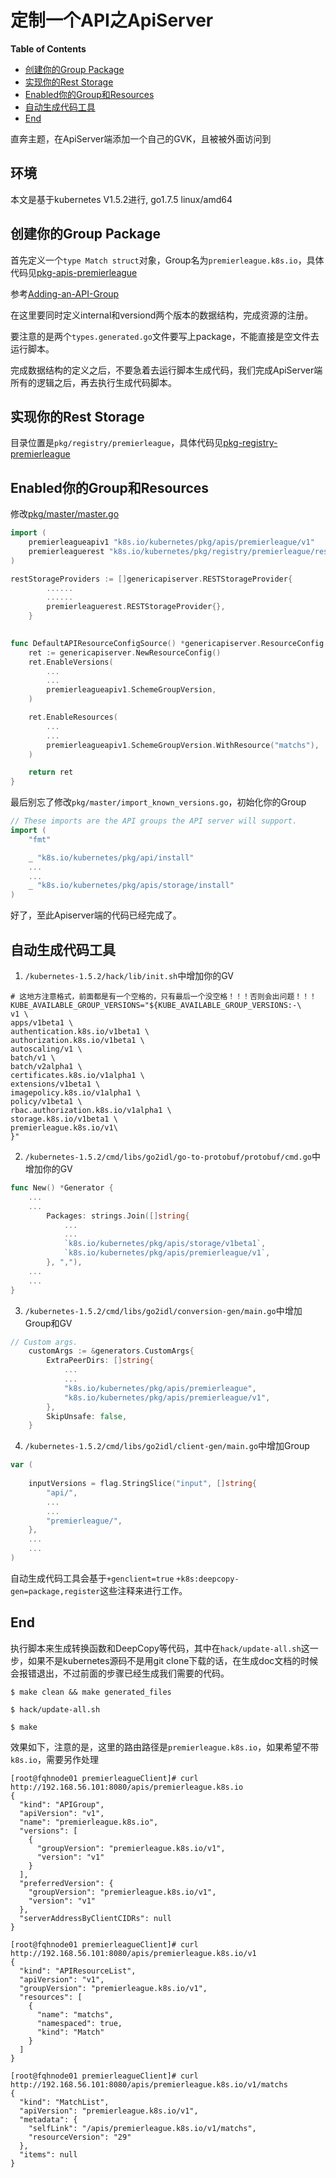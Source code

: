 # 定制一个API之ApiServer

**Table of Contents**
<!-- BEGIN MUNGE: GENERATED_TOC -->
  - [创建你的Group Package](#创建你的group-package)
  - [实现你的Rest Storage](#实现你的rest-storage)
  - [Enabled你的Group和Resources](#enabled你的group和resources)
  - [自动生成代码工具](#自动生成代码工具)
  - [End](#end)

<!-- END MUNGE: GENERATED_TOC -->

直奔主题，在ApiServer端添加一个自己的GVK，且被被外面访问到

## 环境
本文是基于kubernetes V1.5.2进行, go1.7.5 linux/amd64


## 创建你的Group Package
首先定义一个`type Match struct`对象，Group名为`premierleague.k8s.io`，具体代码见[pkg-apis-premierleague](https://github.com/Kevin-fqh/learning-k8s-source-code/tree/master/apiserver/定制一个API之ApiServer篇/pkg-apis-premierleague)

参考[Adding-an-API-Group](https://github.com/Kevin-fqh/learning-k8s-source-code/blob/master/apiserver/(28)Adding%20an%20API%20Group.md)

在这里要同时定义internal和versiond两个版本的数据结构，完成资源的注册。

要注意的是两个`types.generated.go`文件要写上package，不能直接是空文件去运行脚本。

完成数据结构的定义之后，不要急着去运行脚本生成代码，我们完成ApiServer端所有的逻辑之后，再去执行生成代码脚本。

## 实现你的Rest Storage
目录位置是`pkg/registry/premierleague`，具体代码见[pkg-registry-premierleague](https://github.com/Kevin-fqh/learning-k8s-source-code/tree/master/apiserver/定制一个API之ApiServer篇/pkg-registry-premierleague)

## Enabled你的Group和Resources
修改[pkg/master/master.go](https://github.com/kubernetes/kubernetes/blob/v1.8.0-alpha.2/pkg/master/master.go#L381)
```go
import (
	premierleagueapiv1 "k8s.io/kubernetes/pkg/apis/premierleague/v1"
	premierleaguerest "k8s.io/kubernetes/pkg/registry/premierleague/rest"
)

restStorageProviders := []genericapiserver.RESTStorageProvider{
		......
		......
		premierleaguerest.RESTStorageProvider{},
	}
	

func DefaultAPIResourceConfigSource() *genericapiserver.ResourceConfig {
	ret := genericapiserver.NewResourceConfig()
	ret.EnableVersions(
		...
		...
		premierleagueapiv1.SchemeGroupVersion,
	)

	ret.EnableResources(
		...
		...
		premierleagueapiv1.SchemeGroupVersion.WithResource("matchs"),
	)

	return ret
}
```

最后别忘了修改`pkg/master/import_known_versions.go`，初始化你的Group
```go
// These imports are the API groups the API server will support.
import (
	"fmt"

	_ "k8s.io/kubernetes/pkg/api/install"
	...
	...
	_ "k8s.io/kubernetes/pkg/apis/storage/install"
)
```
好了，至此Apiserver端的代码已经完成了。

## 自动生成代码工具
1. `/kubernetes-1.5.2/hack/lib/init.sh`中增加你的GV
```shell
# 这地方注意格式，前面都是有一个空格的，只有最后一个没空格！！！否则会出问题！！！
KUBE_AVAILABLE_GROUP_VERSIONS="${KUBE_AVAILABLE_GROUP_VERSIONS:-\
v1 \
apps/v1beta1 \
authentication.k8s.io/v1beta1 \
authorization.k8s.io/v1beta1 \
autoscaling/v1 \
batch/v1 \
batch/v2alpha1 \
certificates.k8s.io/v1alpha1 \
extensions/v1beta1 \
imagepolicy.k8s.io/v1alpha1 \
policy/v1beta1 \
rbac.authorization.k8s.io/v1alpha1 \
storage.k8s.io/v1beta1 \
premierleague.k8s.io/v1\
}"
```

2. `/kubernetes-1.5.2/cmd/libs/go2idl/go-to-protobuf/protobuf/cmd.go`中增加你的GV
```go
func New() *Generator {
	...
	...
		Packages: strings.Join([]string{
			...
			...
			`k8s.io/kubernetes/pkg/apis/storage/v1beta1`,
			`k8s.io/kubernetes/pkg/apis/premierleague/v1`,
		}, ","),
	...
	...
}
```

3. `/kubernetes-1.5.2/cmd/libs/go2idl/conversion-gen/main.go`中增加Group和GV
```go
// Custom args.
	customArgs := &generators.CustomArgs{
		ExtraPeerDirs: []string{
			...
			...
			"k8s.io/kubernetes/pkg/apis/premierleague",
			"k8s.io/kubernetes/pkg/apis/premierleague/v1",
		},
		SkipUnsafe: false,
	}
```

4. `/kubernetes-1.5.2/cmd/libs/go2idl/client-gen/main.go`中增加Group
```go
var (
	
	inputVersions = flag.StringSlice("input", []string{
		"api/",
		...
		...
		"premierleague/",
	}, 
	...
	...
)
```

自动生成代码工具会基于`+genclient=true` `+k8s:deepcopy-gen=package,register`这些注释来进行工作。

## End
执行脚本来生成转换函数和DeepCopy等代码，其中在`hack/update-all.sh`这一步，如果不是kubernetes源码不是用git clone下载的话，在生成doc文档的时候会报错退出，不过前面的步骤已经生成我们需要的代码。
```shell
$ make clean && make generated_files

$ hack/update-all.sh

$ make
```

效果如下，注意的是，这里的路由路径是`premierleague.k8s.io`，如果希望不带`k8s.io`，需要另作处理
```shell
[root@fqhnode01 premierleagueClient]# curl http://192.168.56.101:8080/apis/premierleague.k8s.io
{
  "kind": "APIGroup",
  "apiVersion": "v1",
  "name": "premierleague.k8s.io",
  "versions": [
    {
      "groupVersion": "premierleague.k8s.io/v1",
      "version": "v1"
    }
  ],
  "preferredVersion": {
    "groupVersion": "premierleague.k8s.io/v1",
    "version": "v1"
  },
  "serverAddressByClientCIDRs": null
}

[root@fqhnode01 premierleagueClient]# curl http://192.168.56.101:8080/apis/premierleague.k8s.io/v1
{
  "kind": "APIResourceList",
  "apiVersion": "v1",
  "groupVersion": "premierleague.k8s.io/v1",
  "resources": [
    {
      "name": "matchs",
      "namespaced": true,
      "kind": "Match"
    }
  ]
}

[root@fqhnode01 premierleagueClient]# curl http://192.168.56.101:8080/apis/premierleague.k8s.io/v1/matchs
{
  "kind": "MatchList",
  "apiVersion": "premierleague.k8s.io/v1",
  "metadata": {
    "selfLink": "/apis/premierleague.k8s.io/v1/matchs",
    "resourceVersion": "29"
  },
  "items": null
}
```




